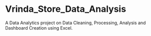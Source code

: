 # Vrinda_Store_Data_Analysis

A Data Analytics project on Data Cleaning, Processing, Analysis and Dashboard Creation using Excel. 
